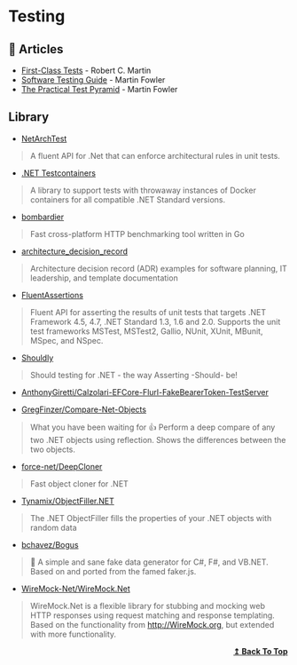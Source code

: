 
# Testing

## 📝 Articles
- [First-Class Tests](https://blog.cleancoder.com/uncle-bob/2017/05/05/TestDefinitions.html) - Robert C. Martin
- [Software Testing Guide](https://martinfowler.com/testing/) - Martin Fowler
- [The Practical Test Pyramid](https://martinfowler.com/articles/practical-test-pyramid.html) - Martin Fowler
## Library

- [NetArchTest](https://github.com/BenMorris/NetArchTest) 
> A fluent API for .Net that can enforce architectural rules in unit tests.
	
- [.NET Testcontainers](https://github.com/HofmeisterAn/dotnet-testcontainers)
> A library to support tests with throwaway instances of Docker containers for all compatible .NET Standard versions.

- [bombardier](https://github.com/codesenberg/bombardier)
> Fast cross-platform HTTP benchmarking tool written in Go

- [architecture_decision_record](https://github.com/joelparkerhenderson/architecture_decision_record) 
> Architecture decision record (ADR) examples for software planning, IT leadership, and template documentation

- [FluentAssertions](https://github.com/fluentassertions/fluentassertions)
> Fluent API for asserting the results of unit tests that targets .NET Framework 4.5, 4.7, .NET Standard 1.3, 1.6 and 2.0. Supports the unit test frameworks MSTest, MSTest2, Gallio, NUnit, XUnit, MBunit, MSpec, and NSpec.

- [Shouldly](https://github.com/shouldly/shouldly)
> Should testing for .NET - the way Asserting -Should- be!
	
- [AnthonyGiretti/Calzolari-EFCore-Flurl-FakeBearerToken-TestServer](https://github.com/AnthonyGiretti/Calzolari-EFCore-Flurl-FakeBearerToken-TestServer)

- [GregFinzer/Compare-Net-Objects](https://github.com/GregFinzer/Compare-Net-Objects)
> What you have been waiting for 👍 Perform a deep compare of any two .NET objects using reflection. Shows the differences between the two objects.

- [force-net/DeepCloner](https://github.com/force-net/DeepCloner)
> Fast object cloner for .NET

- [Tynamix/ObjectFiller.NET](https://github.com/Tynamix/ObjectFiller.NET/)
> The .NET ObjectFiller fills the properties of your .NET objects with random data

- [bchavez/Bogus](https://github.com/bchavez/Bogus)
> 📇 A simple and sane fake data generator for C#, F#, and VB.NET. Based on and ported from the famed faker.js.

- [WireMock-Net/WireMock.Net](https://github.com/WireMock-Net/WireMock.Net)
> WireMock.Net is a flexible library for stubbing and mocking web HTTP responses using request matching and response templating. Based on the functionality from http://WireMock.org, but extended with more functionality.

<div align="right">
  <b><a href="#contents">↥ Back To Top</a></b>
</div>
